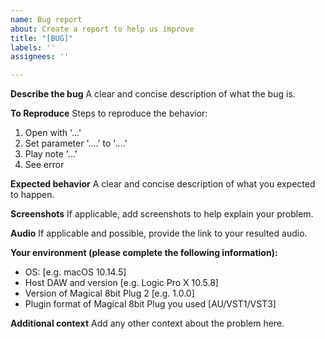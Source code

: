 ```yaml
---
name: Bug report
about: Create a report to help us improve
title: "[BUG]"
labels: ''
assignees: ''

---
```


**Describe the bug**
A clear and concise description of what the bug is.

**To Reproduce**
Steps to reproduce the behavior:
1. Open with '...'
2. Set parameter '....' to '....'
3. Play note '...'
4. See error

**Expected behavior**
A clear and concise description of what you expected to happen.

**Screenshots**
If applicable, add screenshots to help explain your problem.

**Audio**
If applicable and possible, provide the link to your resulted audio.

**Your environment (please complete the following information):**
 - OS: [e.g. macOS 10.14.5]
 - Host DAW and version [e.g. Logic Pro X 10.5.8]
 - Version of Magical 8bit Plug 2 [e.g. 1.0.0]
 - Plugin format of Magical 8bit Plug you used [AU/VST1/VST3]

**Additional context**
Add any other context about the problem here.
